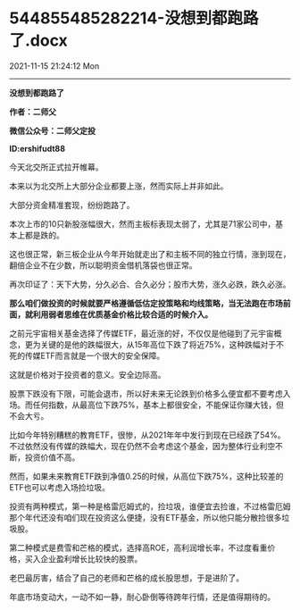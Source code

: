 # 544855485282214-没想到都跑路了.docx

2021-11-15 21:24:12 Mon

----

__没想到都跑路了__

__作者：二师父__

__微信公众号：二师父定投__

__ID:ershifudt88__

今天北交所正式拉开帷幕。

本来以为北交所上大部分企业都要上涨，然而实际上并非如此。

大部分资金精准套现，纷纷跑路了。

本次上市的10只新股涨幅很大，然而主板标表现太弱了，尤其是71家公司中，基本上都是跌的。

这也很正常，新三板企业从今年开始就走出了和主板不同的独立行情，涨到现在，翻倍企业不在少数，所以聪明资金借机落袋也很正常。

再次印证了：天下大势，分久必合、合久必分；股市大势，涨久必跌，跌久必涨。

__那么咱们做投资的时候就要严格遵循低估定投策略和均线策略，当无法跑在市场前面，就利用弱者思维在优质基金价格比较合适的时候介入。__

之前元宇宙相关基金选择了传媒ETF，最近涨的好，不仅仅是他碰到了元宇宙概念，更为关键的是他的跌幅很大，从15年高位下跌了将近75%，这种跌幅对于不死的传媒ETF而言就是一个很大的安全保障。

这就是价格对于投资者的意义。安全边际高。

股票下跌没有下限，可能会退市，所以好未来无论跌到价格多么便宜都不要考虑入场。而任何指数，从最高位下跌75%，基本上都很安全，不能保证你赚大钱，但不会大亏。

比如今年特别糟糕的教育ETF，很惨，从2021年年中发行到现在已经跌了54%。不过依然没有传媒的跌幅大，现在仍然不会考虑这个基金，因为整体行业利空不断，投资价值不高。

然而，如果未来教育ETF跌到净值0\.25的时候，从高位下跌75%，这种比较差的ETF也可以考虑入场捡垃圾。

投资有两种模式，第一种是格雷厄姆式的，捡垃圾，谁便宜去捡谁，不过格雷厄姆那个年代还没有咱们现在投资这么便捷，没有ETF基金，所以他只能分散捡很多垃圾股。

第二种模式是费雪和芒格的模式，选择高ROE，高利润增长率，不过度看重价格，买入企业盈利增长比较快的股票。

老巴最厉害，结合了自己的老师和芒格的成长股思想，于是进阶了。

年底市场变动大，一动不如一静，耐心卧倒等待跨年行情，还是值得期待的。

